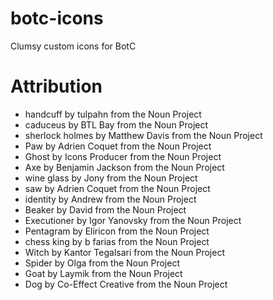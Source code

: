 # botc-icons
Clumsy custom icons for BotC

# Attribution

- handcuff by tulpahn from the Noun Project
- caduceus by BTL Bay from the Noun Project
- sherlock holmes by Matthew Davis from the Noun Project
- Paw by Adrien Coquet from the Noun Project
- Ghost by Icons Producer from the Noun Project
- Axe by Benjamin Jackson from the Noun Project
- wine glass by Jony from the Noun Project
- saw by Adrien Coquet from the Noun Project
- identity by Andrew  from the Noun Project
- Beaker by David from the Noun Project
- Executioner by Igor Yanovsky from the Noun Project
- Pentagram by Eliricon from the Noun Project
- chess king by b farias from the Noun Project
- Witch by Kantor Tegalsari from the Noun Project
- Spider by Olga from the Noun Project
- Goat by Laymik from the Noun Project
- Dog by Co-Effect Creative from the Noun Project